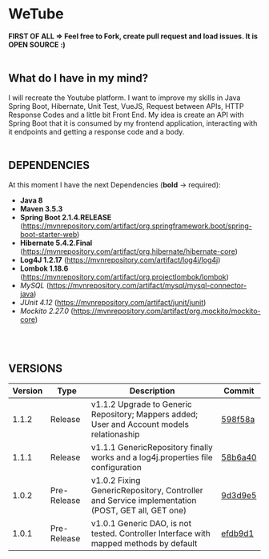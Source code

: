 # WeTube
**FIRST OF ALL => Feel free to Fork, create pull request and load issues. It is OPEN SOURCE :)**
<br>
<br>

## What do I have in my mind? 
I will recreate the Youtube platform. I want to improve my skills in Java Spring Boot, Hibernate, Unit Test, VueJS, Request between APIs, HTTP Response Codes and a little bit Front End. My idea is create an API with Spring Boot that it is consumed by my frontend application, interacting with it endpoints and getting a response code and a body. 
<br>
<br> 

## DEPENDENCIES
At this moment I have the next Dependencies (**bold** -> required):
  - **Java 8**
  - **Maven 3.5.3**
  - **Spring Boot 2.1.4.RELEASE** (https://mvnrepository.com/artifact/org.springframework.boot/spring-boot-starter-web)
  - **Hibernate 5.4.2.Final** (https://mvnrepository.com/artifact/org.hibernate/hibernate-core)
  - **Log4J 1.2.17** (https://mvnrepository.com/artifact/log4j/log4j)
  - **Lombok 1.18.6** (https://mvnrepository.com/artifact/org.projectlombok/lombok)
  - *MySQL* (https://mvnrepository.com/artifact/mysql/mysql-connector-java)
  - *JUnit 4.12* (https://mvnrepository.com/artifact/junit/junit)
  - *Mockito 2.27.0* (https://mvnrepository.com/artifact/org.mockito/mockito-core)
<br>
<br>

## VERSIONS

| Version |     Type    | Description | Commit |
|---------|-------------|-------------|--------|
|  1.1.2  | Release     | v1.1.2 Upgrade to Generic Repository; Mappers added; User and Account models relationaship | [598f58a](https://github.com/gianfrancostabile/WeTube/commit/598f58a61d42734bf80a3386612e3ff353e30f59) |
|  1.1.1  | Release     | v1.1.1 GenericRepository finally works and a log4j.properties file configuration | [58b6a40](https://github.com/gianfrancostabile/WeTube/commit/58b6a4046e33c267e181a27e1b58acf171f62aee) |
|  1.0.2  | Pre-Release | v1.0.2 Fixing GenericRepository, Controller and Service implementation (POST, GET all, GET one) | [9d3d9e5](https://github.com/gianfrancostabile/WeTube/commit/9d3d9e541056604b8fb70d85d986459621e99357) |
|  1.0.1  | Pre-Release | v1.0.1 Generic DAO, is not tested. Controller Interface with mapped methods by default | [efdb9d1](https://github.com/gianfrancostabile/WeTube/commit/efdb9d17637a2beff94a0fc6841dd57fa9ebfb10) |
